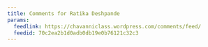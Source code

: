 ```yaml
---
title: Comments for Ratika Deshpande
params:
  feedlink: https://chavanniclass.wordpress.com/comments/feed/
  feedid: 70c2ea2b1d0adb0db19e0b76121c32c3
---
```


